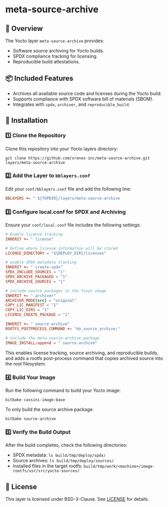 # meta-source-archive

## 📌 Overview

The Yocto layer `meta-source-archive` provides:

- Software source archiving for Yocto builds.
- SPDX compliance tracking for licensing.
- Reproducible build attestations.

## 📦 Included Features

- Archives all available source code and licenses during the Yocto build.
- Supports compliance with SPDX software bill of materials (SBOM).
- Integrates with `spdx`, `archiver`, and `reproducible_build`.

## 🚀 Installation

### 1️⃣ Clone the Repository

Clone this repository into your Yocto layers directory:

```shell
git clone https://github.com/xronos-inc/meta-source-archive.git layers/meta-source-archive
```

### 2️⃣ Add the Layer to `bblayers.conf`

Edit your `conf/bblayers.conf` file and add the following line:

```conf
BBLAYERS += " ${TOPDIR}/layers/meta-source-archive
```

### 3️⃣ Configure local.conf for SPDX and Archiving

Ensure your `conf/local.conf` file includes the following settings:

```conf
# Enable license tracking
INHERIT += " license"

# Define where license information will be stored
LICENSE_DIRECTORY = "${DEPLOY_DIR}/licenses"

# enable SPDX metadata tracking
INHERIT += " create-spdx"
SPDX_INCLUDE_SOURCES = "1"
SPDX_ARCHIVE_PACKAGED = "1"
SPDX_ARCHIVE_SOURCES = "1"

# include source packages in the final image
INHERIT += " archiver"
ARCHIVER_MODE[src] = "original"
COPY_LIC_MANIFEST = "1"
COPY_LIC_DIRS = "1"
LICENSE_CREATE_PACKAGE = "1"

INHERIT += " source-archive"
ROOTFS_POSTPROCESS_COMMAND += "do_source_archive;"

# include the meta-source-archive package
IMAGE_INSTALL:append = " source-archive"
```

This enables license tracking, source archiving, and reproducible builds, and adds a rootfs
post-process command that copies archived source into the root filesystem.

### 4️⃣ Build Your Image

Run the following command to build your Yocto image:

```shell
bitbake cassini-image-base
```

To only build the source archive package:

```shell
bitbake source-archive
```

### 5️⃣ Verify the Build Output

After the build completes, check the following directories:

- SPDX metadata: `ls build/tmp/deploy/spdx/`
- Source archives: `ls build/tmp/deploy/sources/`
- Installed files in the target rootfs: `build/tmp/work/<machine>/image-rootfs/usr/src/yocto-sources/`

## 📝 License

This layer is licensed under BSD-3-Clause. See [LICENSE](LICENSE) for details.
